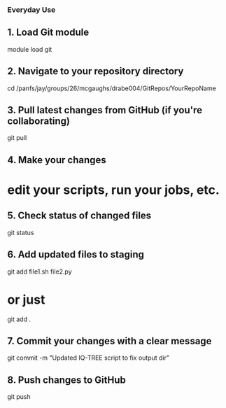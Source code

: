 ### Everyday Use

## 1. Load Git module
module load git

## 2. Navigate to your repository directory
cd /panfs/jay/groups/26/mcgaughs/drabe004/GitRepos/YourRepoName

## 3. Pull latest changes from GitHub (if you're collaborating)
git pull

## 4. Make your changes
# edit your scripts, run your jobs, etc.

## 5. Check status of changed files
git status

## 6. Add updated files to staging
git add file1.sh file2.py
# or just
git add .

## 7. Commit your changes with a clear message
git commit -m "Updated IQ-TREE script to fix output dir"

## 8. Push changes to GitHub
git push
